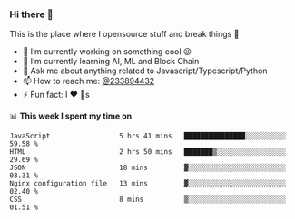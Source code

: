 ### Hi there 👋

<!--
**a233894432/a233894432** is a ✨ _special_ ✨ repository because its `README.md` (this file) appears on your GitHub profile.

Here are some ideas to get you started:

- 🔭 I’m currently working on ...
- 🌱 I’m currently learning ...
- 👯 I’m looking to collaborate on ...
- 🤔 I’m looking for help with ...
- 💬 Ask me about ...
- 📫 How to reach me: ...
- 😄 Pronouns: ...
- ⚡ Fun fact: ...
-->
 
 
This is the place where I opensource stuff and break things :rofl:

- 🔭 I’m currently working on something cool :wink:
- 🌱 I’m currently learning AI, ML and Block Chain
- 💬 Ask me about anything related to Javascript/Typescript/Python
- 📫 How to reach me: [@233894432](https://twitter.com/233894432)
- ⚡ Fun fact: I :heart: :dog:s

📊 **This week I spent my time on**
<!--START_SECTION:waka-->
```text
JavaScript                 5 hrs 41 mins   ███████████████░░░░░░░░░░   59.58 % 
HTML                       2 hrs 50 mins   ███████▒░░░░░░░░░░░░░░░░░   29.69 % 
JSON                       18 mins         ▓░░░░░░░░░░░░░░░░░░░░░░░░   03.31 % 
Nginx configuration file   13 mins         ▓░░░░░░░░░░░░░░░░░░░░░░░░   02.40 % 
CSS                        8 mins          ▒░░░░░░░░░░░░░░░░░░░░░░░░   01.51 % 
```
<!--END_SECTION:waka-->

